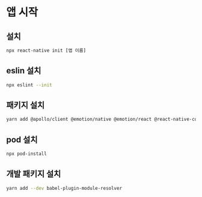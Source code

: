 # 앱 시작
## 설치
```bash
npx react-native init [앱 이름]
```

## eslin 설치
```bash
npx eslint --init
```

## 패키지 설치
```bash
yarn add @apollo/client @emotion/native @emotion/react @react-native-community/async-storage @react-native-community/masked-view @react-navigation/native @react-navigation/stack apollo3-cache-persist graphql react-native-dotenv react-native-elements react-native-gesture-handler react-native-reanimated react-native-safe-area-context react-native-screens react-native-sensitive-info react-native-vector-icons
```

## pod 설치
```bash
npx pod-install
```

## 개발 패키지 설치
```bash
yarn add --dev babel-plugin-module-resolver
```
